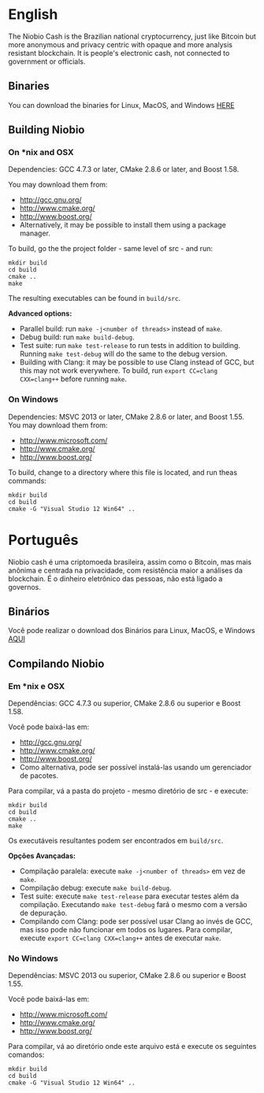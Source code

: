# English

The Niobio Cash is the Brazilian national cryptocurrency, just like Bitcoin but more anonymous and privacy centric with opaque and more analysis resistant blockchain. It is people's electronic cash, not connected to government or officials.

## Binaries

You can download the binaries for Linux, MacOS, and Windows [HERE](https://github.com/niobio-cash/niobio-node-daemon/releases)

## Building Niobio 

### On *nix and OSX

Dependencies: GCC 4.7.3 or later, CMake 2.8.6 or later, and Boost 1.58.

You may download them from:

* http://gcc.gnu.org/
* http://www.cmake.org/
* http://www.boost.org/
* Alternatively, it may be possible to install them using a package manager.

To build, go the the project folder - same level of src - and run:
```
mkdir build
cd build
cmake ..
make
```

The resulting executables can be found in `build/src`.

**Advanced options:**

* Parallel build: run `make -j<number of threads>` instead of `make`.
* Debug build: run `make build-debug`.
* Test suite: run `make test-release` to run tests in addition to building. Running `make test-debug` will do the same to the debug version.
* Building with Clang: it may be possible to use Clang instead of GCC, but this may not work everywhere. To build, run `export CC=clang CXX=clang++` before running `make`.

### On Windows
Dependencies: MSVC 2013 or later, CMake 2.8.6 or later, and Boost 1.55. You may download them from:

* http://www.microsoft.com/
* http://www.cmake.org/
* http://www.boost.org/

To build, change to a directory where this file is located, and run theas commands: 
```
mkdir build
cd build
cmake -G "Visual Studio 12 Win64" ..
```

# Português
Niobio cash é uma criptomoeda brasileira, assim como o Bitcoin, mas mais anônima e centrada na privacidade, com resistência maior a análises da blockchain. É o dinheiro eletrônico das pessoas, não está ligado a governos.

## Binários

Você pode realizar o download dos Binários para Linux, MacOS, e Windows [AQUI](https://github.com/niobio-cash/niobio-node-daemon/releases)

## Compilando Niobio

### Em *nix e OSX

Dependências: GCC 4.7.3 ou superior, CMake 2.8.6 ou superior e Boost 1.58.

Você pode baixá-las em:

* http://gcc.gnu.org/
* http://www.cmake.org/
* http://www.boost.org/
* Como alternativa, pode ser possível instalá-las usando um gerenciador de pacotes.

Para compilar, vá a pasta do projeto - mesmo diretório de src - e execute:
```
mkdir build
cd build
cmake ..
make
```

Os executáveis resultantes podem ser encontrados em `build/src`.

**Opções Avançadas:**

* Compilação paralela: execute `make -j<number of threads>` em vez de `make`.
* Compilação debug: execute `make build-debug`.
* Test suite: execute `make test-release` para executar testes além da compilação. Executando `make test-debug` fará o mesmo com a versão de depuração.
* Compilando com Clang: pode ser possível usar Clang ao invés de GCC, mas isso pode não funcionar em todos os lugares. Para compilar, execute `export CC=clang CXX=clang++` antes de executar `make`.

### No Windows
Dependências: MSVC 2013 ou superior, CMake 2.8.6 ou superior e Boost 1.55. 

Você pode baixá-las em:

* http://www.microsoft.com/
* http://www.cmake.org/
* http://www.boost.org/

Para compilar, vá ao diretório onde este arquivo está e execute os seguintes comandos:
```
mkdir build
cd build
cmake -G "Visual Studio 12 Win64" ..
```
